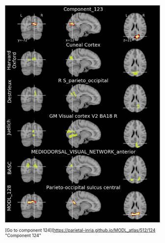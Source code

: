


![123](preliminary/123.jpg "Component 123")

[Go to component 124](https://parietal-inria.github.io/MODL_atlas/512/124 "Component 124"